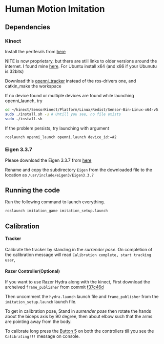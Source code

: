 # Human Motion Imitation

## Dependencies

### Kinect
Install the periferals from [here](https://www.reddit.com/r/ROS/comments/6qejy0/openni_kinect_installation_on_kinetic_indigo/)

NITE is now proprietary, but there are still links to older versions around the internet. I found mine [here](https://github.com/arnaud-ramey/NITE-Bin-Dev-Linux-v1.5.2.23.git). For Ubuntu install x64 (and x86 if your Ubunutu is 32bits)

Download this [openni_tracker](https://github.com/AshayAswale/openni_tracker.git) instead of the ros-drivers one, 
and catkin_make the workspace

If no device found or multiple devices are found while launching openni_launch, try 
```bash
cd ~/kinect/SensorKinect/Platform/Linux/Redist/Sensor-Bin-Linux-x64-v5.1.2.1/
sudo ./install.sh -u # Untill you see, no file exists
sudo ./install.sh
```
If the problem persists, try launching with argument
```bash
roslaunch openni_launch openni.launch device_id:=#2
```

### Eigen 3.3.7
Please download the Eigen 3.3.7 from [here](http://bitbucket.org/eigen/eigen/get/3.3.7.zip)

Rename and copy the subdirectory `Eigen` from the downloaded file to the location as `/usr/include/eigen3/Eigen3.3.7`

## Running the code
Run the following command to launch everything. 
```bash
roslaunch imitation_game imitation_setup.launch
```

## Calibration
#### Tracker
Calibrate the tracker by standing in the _surrender pose_. On completion of the calibration message will read
`Calibration complete, start tracking user`,


#### Razer Controller(Optional)
If you want to use Razer Hydra along with the kinect, First download the archeived `frame_publisher` from commit [f37c46d](https://github.com/AshayAswale/imitation_game/tree/f37c46d6b7fb32aa26c90e0f3bc3b6a83d7d30be/src)

Then uncomment the `hydra.launch` launch file and `frame_publisher` from the `imitation_setup.launch` launch file. 

To get in calibration pose, Stand in _surrender pose_ then rotate the hands about the biceps axis by 90 degree, 
then about elbow such that the arms are pointing away from the body. 

To calibrate long press the [Button 5](https://dl.razerzone.com/master-guides/Hydra/HydraOMG-ENG.pdf) on both the controllers
till you see the `Calibrating!!!` message on console.

